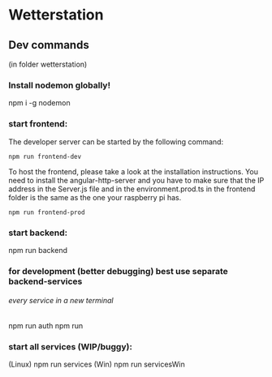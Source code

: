 # Wetterstation

## Dev commands


(in folder wetterstation)

### Install nodemon globally!
npm i -g nodemon


### start frontend:
The developer server can be started by the following command:
```
npm run frontend-dev
```

To host the frontend, please take a look at the installation instructions.
You need to install the angular-http-server and you have to make sure that 
the IP address in the Server.js file and in the environment.prod.ts in the frontend folder
is the same as the one your raspberry pi has.
```
npm run frontend-prod
```

### start backend:
npm run backend

### for development (better debugging) best use separate backend-services
###### every service in a new terminal
npm run auth
npm run


### start all services (WIP/buggy):
(Linux) npm run services
(Win) npm run servicesWin

